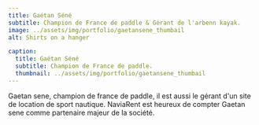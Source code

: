 ```yaml
---
title: Gaétan Séné
subtitle: Champion de France de paddle & Gérant de l'arbenn kayak.
image: ../assets/img/portfolio/gaetansene_thumbail
alt: Shirts on a hanger

caption:
  title: Gaétan Séné
  subtitle: Champion de France de paddle.
  thumbnail: ../assets/img/portfolio/gaetansene_thumbail
---
```

Gaetan sene, champion de france de paddle, il est aussi le gérant d'un site de location de sport nautique.
NaviaRent est heureux de compter Gaetan sene comme partenaire majeur de la société.

<!-- {:.list-inline}
- Date: January 2017
- Client: Threads
- Category: Illustration -->

